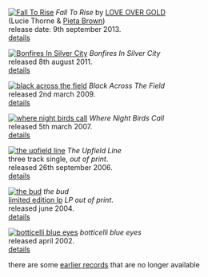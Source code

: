 [![Fall To Rise][8.1]][8.2]
*Fall To Rise* by [LOVE OVER GOLD](http://love-over-gold.com)  
(Lucie Thorne & [Pieta Brown](http://pietabrown.com))  
release date: 9th september 2013.  
[details][8.2]

  [8.1]: rgen/cover/r-80/fall-to-rise.jpg
  [8.2]: ?p=albums/fall-to-rise

[![Bonfires In Silver City][7.1]][7.2]
*Bonfires In Silver City*  
released 8th august 2011.  
[details][7.2]

  [7.1]: rgen/cover/r-80/bonfires-in-silver-city.jpg
  [7.2]: ?p=albums/bonfires-in-silver-city

[![black across the field][6.1]][6.2]
*Black Across The Field*  
released 2nd march 2009.  
[details][6.2]

  [6.1]: rgen/cover/r-80/black-across-the-field.jpg
  [6.2]: ?p=albums/black-across-the-field

[![where night birds call][5.1]][5.2]
*Where Night Birds Call*  
released 5th march 2007.  
[details][5.2]

  [5.1]: rgen/cover/r-80/where-night-birds-call.jpg
  [5.2]: ?p=albums/where-night-birds-call

[![the upfield line][4.1]][4.2]
*The Upfield Line*  
three track single, *out of print*.    
released 26th september 2006.  
[details][4.2]

  [4.1]: rgen/cover/r-80/the-upfield-line.jpg
  [4.2]: ?p=albums/the-upfield-line

[![the bud][3.1]][3.2]
*the bud*  
[limited edition lp][3.3] *LP out of print*.  
released june 2004.  
[details][3.2]

  [3.1]: rgen/cover/r-80/the-bud.jpg
  [3.2]: ?p=albums/the-bud
  [3.3]: ?p=albums/the-bud-vinyl

[![botticelli blue eyes][2.1]][2.2]
*botticelli blue eyes*  
released april 2002.  
[details][2.2]

  [2.1]: rgen/cover/r-80/botticelli-blue-eyes.jpg
  [2.2]: ?p=albums/botticelli-blue-eyes

there are some [earlier records][1.1] that are no longer available

  [1.1]: ?p=albums/unavailable
